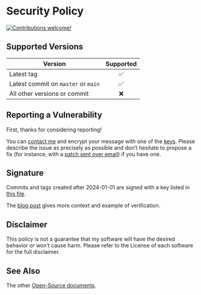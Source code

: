 <!-- insert
---
title: "Security Policy"
summary: "Guidelines to report a security issue"
date: 2022-08-14T14:00:23+02:00
weight: 5000
draft: false
aliases:
  - "/docs/security"
---
end_insert -->

<!-- remove -->
# Security Policy
<!-- end_remove -->

<!-- insert
{{< rawhtml >}}
<div class="badges">
{{< /rawhtml >}}
end_insert -->

[![Contributions welcome!](https://img.shields.io/badge/Contributions_welcome!-3DA639?style=flat)][contrib]

<!-- insert
{{< rawhtml >}}
</div>
{{< /rawhtml >}}
end_insert -->

## Supported Versions

<!-- Use this section to tell people about which versions of your project are -->
<!-- currently being supported with security updates. -->

| Version                          | Supported          |
| -------                          |   :---------------:  |
| Latest tag                       | ✅                 |
| Latest commit on `master` or `main` | ✅                 |
| All other versions or commit     | ❌ |

## Reporting a Vulnerability

First, thanks for considering reporting!

You can [contact me][contact] and encrypt your message with one of the [keys][].
Please describe the issue as precisely as possible and don’t hesitate to propose a fix (for instance, with a [patch sent over email][sendmail]) if you have one.

<!-- Use this section to tell people how to report a vulnerability. -->

<!-- Tell them where to go, how often they can expect to get an update on a -->
<!-- reported vulnerability, what to expect if the vulnerability is accepted or -->
<!-- declined, etc. -->

## Signature

Commits and tags created after 2024-01-01 are signed with a key listed in [this file][allowed_signers].

The [blog post][post] gives more context and example of verification.

## Disclaimer

This policy is not a guarantee that my software will have the desired behavior or won’t cause harm. Please refer to the License of each software for the full disclaimer.

## See Also

The other [Open-Source documents][docs].

[allowed_signers]: https://cj.rs/.ssh/allowed_signers
[contact]: https://cj.rs/contact/
[contrib]: https://cj.rs/open-source/docs/contribute/
[docs]: https://cj.rs/open-source/docs/
[keys]: https://cj.rs/contact/#keys
[post]: https://cj.rs/blog/my-commits-and-tags-are-now-signed/
[sendmail]: https://git-send-email.io/

